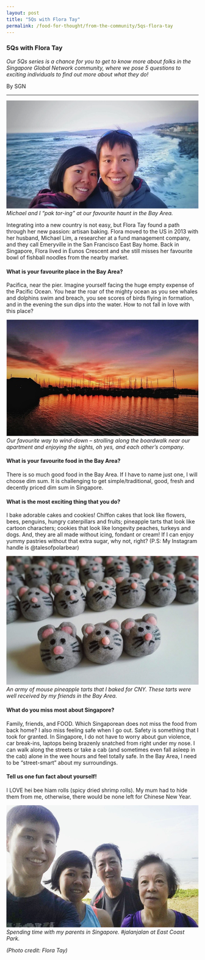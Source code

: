 ```yaml
---
layout: post
title: "5Qs with Flora Tay"
permalink: /food-for-thought/from-the-community/5qs-flora-tay
---
```


### 5Qs with Flora Tay

_Our 5Qs series is a chance for you to get to know more about folks in the Singapore Global Network community, where we pose 5 questions to exciting individuals to find out more about what they do!_

By SGN
<hr>

![Image](/images/stories/2020/Mar/floratay1.png)
_Michael and I “pak tor-ing” at our favourite haunt in the Bay Area._

Integrating into a new country is not easy, but Flora Tay found a path through her new passion: artisan baking. Flora moved to the US in 2013 with her husband, Michael Lim, a researcher at a fund management company, and they call Emeryville in the San Francisco East Bay home. Back in Singapore, Flora lived in Eunos Crescent and she still misses her favourite bowl of fishball noodles from the nearby market.

#### What is your favourite place in the Bay Area? 

Pacifica, near the pier. Imagine yourself facing the huge empty expense of the Pacific Ocean. You hear the roar of the mighty ocean as you see whales and dolphins swim and breach, you see scores of birds flying in formation, and in the evening the sun dips into the water. How to not fall in love with this place?  

![Image](/images/stories/2020/Mar/floratay2.png)
_Our favourite way to wind-down – strolling along the boardwalk near our apartment and enjoying the sights, oh yes, and each other’s company._

#### What is your favourite food in the Bay Area? 

There is so much good food in the Bay Area. If I have to name just one, I will choose dim sum. It is challenging to get simple/traditional, good, fresh and decently priced dim sum in Singapore.  

#### What is the most exciting thing that you do? 

I bake adorable cakes and cookies! Chiffon cakes that look like flowers, bees, penguins, hungry caterpillars and fruits; pineapple tarts that look like cartoon characters; cookies that look like longevity peaches, turkeys and dogs. And, they are all made without icing, fondant or cream! If I can enjoy yummy pastries without that extra sugar, why not, right?  (P.S: My Instagram handle is @talesofpolarbear)  

![Image](/images/stories/2020/Mar/floratay3.png)
_An army of mouse pineapple tarts that I baked for CNY. These tarts were well received by my friends in the Bay Area._

#### What do you miss most about Singapore? 

Family, friends, and FOOD. Which Singaporean does not miss the food from back home? I also miss feeling safe when I go out. Safety is something that I took for granted. In Singapore, I do not have to worry about gun violence, car break-ins, laptops being brazenly snatched from right under my nose. I can walk along the streets or take a cab (and sometimes even fall asleep in the cab) alone in the wee hours and feel totally safe. In the Bay Area, I need to be “street-smart” about my surroundings.  
  
#### Tell us one fun fact about yourself! 

I LOVE hei bee hiam rolls (spicy dried shrimp rolls). My mum had to hide them from me, otherwise, there would be none left for Chinese New Year. 

![Image](/images/stories/2020/Mar/floratay4.png)
_Spending time with my parents in Singapore. #jalanjalan at East Coast Park._


_(Photo credit: Flora Tay)_
